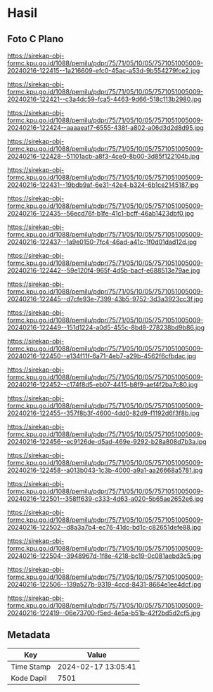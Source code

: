 # Hasil

## Foto C Plano

https://sirekap-obj-formc.kpu.go.id/1088/pemilu/pdpr/75/71/05/10/05/7571051005009-20240216-122415--1a216609-efc0-45ac-a53d-9b554279fce2.jpg

https://sirekap-obj-formc.kpu.go.id/1088/pemilu/pdpr/75/71/05/10/05/7571051005009-20240216-122421--c3a4dc59-fca5-4463-9d66-518c113b2980.jpg

https://sirekap-obj-formc.kpu.go.id/1088/pemilu/pdpr/75/71/05/10/05/7571051005009-20240216-122424--aaaaeaf7-6555-438f-a802-a06d3d2d8d95.jpg

https://sirekap-obj-formc.kpu.go.id/1088/pemilu/pdpr/75/71/05/10/05/7571051005009-20240216-122428--51101acb-a8f3-4ce0-8b00-3d85f122104b.jpg

https://sirekap-obj-formc.kpu.go.id/1088/pemilu/pdpr/75/71/05/10/05/7571051005009-20240216-122431--19bdb9af-6e31-42e4-b324-6b1ce2145187.jpg

https://sirekap-obj-formc.kpu.go.id/1088/pemilu/pdpr/75/71/05/10/05/7571051005009-20240216-122435--56ecd76f-b1fe-41c1-bcff-46ab1423dbf0.jpg

https://sirekap-obj-formc.kpu.go.id/1088/pemilu/pdpr/75/71/05/10/05/7571051005009-20240216-122437--1a9e0150-7fc4-46ad-a41c-1f0d01dad12d.jpg

https://sirekap-obj-formc.kpu.go.id/1088/pemilu/pdpr/75/71/05/10/05/7571051005009-20240216-122442--59e120f4-965f-4d5b-bacf-e688513e79ae.jpg

https://sirekap-obj-formc.kpu.go.id/1088/pemilu/pdpr/75/71/05/10/05/7571051005009-20240216-122445--d7cfe93e-7399-43b5-9752-3d3a3923cc3f.jpg

https://sirekap-obj-formc.kpu.go.id/1088/pemilu/pdpr/75/71/05/10/05/7571051005009-20240216-122449--151d1224-a0d5-455c-8bd8-278238bd9b86.jpg

https://sirekap-obj-formc.kpu.go.id/1088/pemilu/pdpr/75/71/05/10/05/7571051005009-20240216-122450--e134f11f-6a71-4eb7-a29b-4562f6cfbdac.jpg

https://sirekap-obj-formc.kpu.go.id/1088/pemilu/pdpr/75/71/05/10/05/7571051005009-20240216-122452--c174f8d5-eb07-4415-b8f9-aef4f2ba7c80.jpg

https://sirekap-obj-formc.kpu.go.id/1088/pemilu/pdpr/75/71/05/10/05/7571051005009-20240216-122455--357f8b3f-4600-4dd0-82d9-f1192d6f3f8b.jpg

https://sirekap-obj-formc.kpu.go.id/1088/pemilu/pdpr/75/71/05/10/05/7571051005009-20240216-122456--ec9126de-d5ad-469e-9292-b28a808d7b3a.jpg

https://sirekap-obj-formc.kpu.go.id/1088/pemilu/pdpr/75/71/05/10/05/7571051005009-20240216-122458--a013b043-1c3b-4000-a9a1-aa26668a5781.jpg

https://sirekap-obj-formc.kpu.go.id/1088/pemilu/pdpr/75/71/05/10/05/7571051005009-20240216-122501--358ff639-c333-4d63-a020-5b65ae2652e6.jpg

https://sirekap-obj-formc.kpu.go.id/1088/pemilu/pdpr/75/71/05/10/05/7571051005009-20240216-122502--d8a3a7b4-ec76-41dc-bd1c-c82651defe88.jpg

https://sirekap-obj-formc.kpu.go.id/1088/pemilu/pdpr/75/71/05/10/05/7571051005009-20240216-122504--3948967d-1f8e-4218-bc19-0c081aebd3c5.jpg

https://sirekap-obj-formc.kpu.go.id/1088/pemilu/pdpr/75/71/05/10/05/7571051005009-20240216-122506--139a527b-9319-4ccd-8431-8664e1ee4dcf.jpg

https://sirekap-obj-formc.kpu.go.id/1088/pemilu/pdpr/75/71/05/10/05/7571051005009-20240216-122419--06e73700-f5ed-4e5a-b51b-42f2bd5d2cf5.jpg


## Metadata

| Key        | Value               |
| ---------- | ------------------- |
| Time Stamp | 2024-02-17 13:05:41 |
| Kode Dapil | 7501                |



